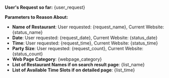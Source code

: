 **User's Request so far:**
{user_request}

**Parameters to Reason About:**
- **Name of Restaurant**: User requested: {request_name}, Current Website: {status_name}
- **Date**: User requested: {request_date}, Current Website: {status_date}
- **Time**: User requested: {request_time}, Current Website: {status_time}
- **Party Size**: User requested: {request_count}, Current Website: {status_count}
- **Web Page Category**: {webpage_category}
- **List of Restaurant Names if on search result page**: {list_name}
- **List of Available Time Slots if on detailed page**: {list_time}
